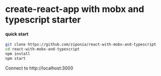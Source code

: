 # create-react-app with mobx and typescript starter

#### quick start
```bash
git clone https://github.com/ziponia/react-with-mobx-and-typescript
cd react-with-mobx-and-typescript
npm install
npm start
```

Connect to http://localhost:3000